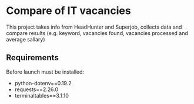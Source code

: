 # Compare of IT vacancies
This project takes info from HeadHunter and Superjob, collects data and compare results (e.g. keyword, vacancies found, vacancies processed and average sallary)
## Requirements
Before launch must be installed:  
 - python-dotenv==0.19.2
 - requests==2.26.0
 - terminaltables==3.1.10
 
